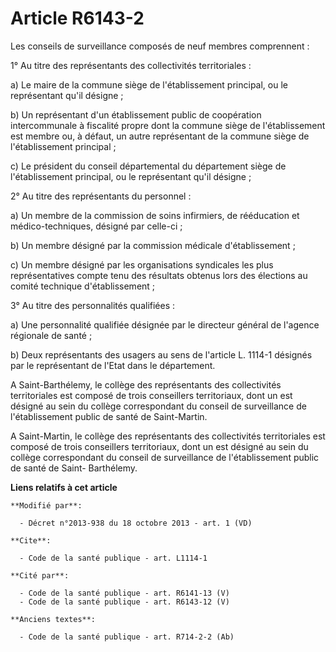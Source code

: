 # Article R6143-2

Les conseils de surveillance composés de neuf membres comprennent : 

1° Au titre des représentants des collectivités territoriales : 

a) Le maire de la commune siège de l'établissement principal, ou le représentant qu'il désigne ; 

b) Un représentant d'un établissement public de coopération intercommunale à fiscalité propre dont la commune siège de
l'établissement est membre ou, à défaut, un autre représentant de la commune siège de l'établissement principal ; 

c) Le président du conseil départemental du département siège de l'établissement principal, ou le représentant qu'il
désigne ; 

2° Au titre des représentants du personnel : 

a) Un membre de la commission de soins infirmiers, de rééducation et médico-techniques, désigné par celle-ci ; 

b) Un membre désigné par la commission médicale d'établissement ; 

c) Un membre désigné par les organisations syndicales les plus représentatives compte tenu des résultats obtenus lors des
élections au comité technique d'établissement ; 

3° Au titre des personnalités qualifiées : 

a) Une personnalité qualifiée désignée par le directeur général de l'agence régionale de santé ; 

b) Deux représentants des usagers au sens de l'article L. 1114-1 désignés par le représentant de l'Etat dans le département. 

A Saint-Barthélemy, le collège des représentants des collectivités territoriales est composé de trois conseillers
territoriaux, dont un est désigné au sein du collège correspondant du conseil de surveillance de l'établissement public de
santé de Saint-Martin. 

A Saint-Martin, le collège des représentants des collectivités territoriales est composé de trois conseillers territoriaux,
dont un est désigné au sein du collège correspondant du conseil de surveillance de l'établissement public de santé de Saint-
Barthélemy.

**Liens relatifs à cet article**

	**Modifié par**:

	  - Décret n°2013-938 du 18 octobre 2013 - art. 1 (VD)

	**Cite**:

	  - Code de la santé publique - art. L1114-1

	**Cité par**:

	  - Code de la santé publique - art. R6141-13 (V)
	  - Code de la santé publique - art. R6143-12 (V)

	**Anciens textes**:

	  - Code de la santé publique - art. R714-2-2 (Ab)
